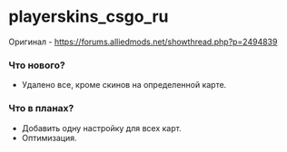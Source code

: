# playerskins_csgo_ru

Оригинал - https://forums.alliedmods.net/showthread.php?p=2494839

<h3>Что нового?</h3>
<ul>
<li>Удалено все, кроме скинов на определенной карте.</li>
</ul>

<h3>Что в планах?</h3>
<ul>
<li>Добавить одну настройку для всех карт.</li>
<li>Оптимизация.</li>
</ul>
